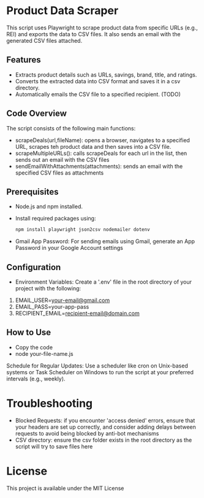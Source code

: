 # Product Data Scraper

This script uses Playwright to scrape product data from specific URLs (e.g., REI) and exports the data to CSV files. It also sends an email with the generated CSV files attached.

## Features

- Extracts product details such as URLs, savings, brand, title, and ratings.
- Converts the extracted data into CSV format and saves it in a csv directory.
- Automatically emails the CSV file to a specified recipient. (TODO)

## Code Overview

The script consists of the following main functions:

- scrapeDeals(url,fileName): opens a browser, navigates to a specified URL, scrapes teh product data and then saves into a CSV file.
- scrapeMultipleURLs(): calls scrapeDeals for each url in the list, then sends out an email with the CSV files
- sendEmailWithAttachments(attachments): sends an email with the specified CSV files as attachments

## Prerequisites

- Node.js and npm installed.
- Install required packages using:

  ```bash
  npm install playwright json2csv nodemailer dotenv
  ```

- Gmail App Password: For sending emails using Gmail, generate an App Password in your Google Account settings

## Configuration

- Environment Variables: Create a '.env' file in the root directory of your project with the following:

1.  EMAIL_USER=your-email@gmail.com
2.  EMAIL_PASS=your-app-pass
3.  RECIPIENT_EMAIL=recipient-email@domain.com

## How to Use

- Copy the code
- node your-file-name.js

Schedule for Regular Updates:
Use a scheduler like cron on Unix-based systems or Task Scheduler on Windows to run the script at your preferred intervals (e.g., weekly).

# Troubleshooting

- Blocked Requests: if you encounter 'access denied' errors, ensure that your headers are set up correctly, and consider adding delays between requests to avoid being blocked by anti-bot mechanisms
- CSV directory: ensure the csv folder exists in the root directory as the script will try to save files here

# License

This project is available under the MIT License
